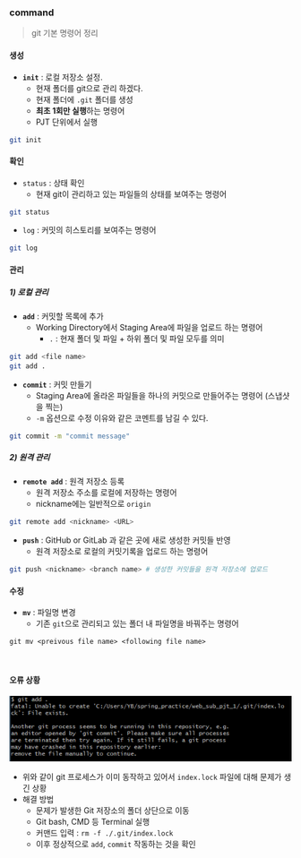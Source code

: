 ### command

> git 기본 명령어 정리



#### 생성

- **`init`** : 로컬 저장소 설정.
  - 현재 폴더를 git으로 관리 하겠다.
  - 현재 폴더에 `.git` 폴더를 생성
  - **최초 1회만 실행**하는 명령어
  - PJT 단위에서 실행

```bash
git init
```



#### 확인

- `status` : 상태 확인
  - 현재 git이 관리하고 있는 파일들의 상태를 보여주는 명령어

```bash
git status
```



- `log` : 커밋의 히스토리를 보여주는 명령어

```bash
git log
```



#### 관리

##### 1) 로컬 관리

- **`add`** : 커밋할 목록에 추가
  - Working Directory에서 Staging Area에 파일을 업로드 하는 명령어
    - `.` : 현재 폴더 및 파일 +  하위 폴더 및 파일 모두를 의미

```bash
git add <file name>
git add .
```



- **`commit`** : 커밋 만들기
  - Staging Area에 올라온 파일들을 하나의 커밋으로 만들어주는 명령어 (스냅샷을 찍는)
  - `-m` 옵션으로 수정 이유와 같은 코멘트를 남길 수 있다.

```bash
git commit -m "commit message"
```



##### 2) 원격 관리

- **`remote add`** : 원격 저장소 등록
  - 원격 저장소 주소를 로컬에 저장하는 명령어
  - nickname에는 일반적으로 `origin`

```bash
git remote add <nickname> <URL>
```



- **`push`** : GitHub or GitLab 과 같은 곳에 새로 생성한 커밋들 반영
  - 원격 저장소로 로컬의 커밋기록을 업로드 하는 명령어

```bash
git push <nickname> <branch name> # 생성한 커밋들을 원격 저장소에 업로드
```



#### 수정

- **`mv`**  : 파일명 변경
  - 기존 `git`으로 관리되고 있는 폴더 내 파일명을 바꿔주는 명령어

```
git mv <preivous file name> <following file name>
```

<br>

#### 오류 상황

![image-20220111225556758](command.assets/image-20220111225556758.png)

- 위와 같이 git 프로세스가 이미 동작하고 있어서 `index.lock` 파일에 대해 문제가 생긴 상황
- 해결 방법
  - 문제가 발생한 Git 저장소의 폴더 상단으로 이동
  - Git bash, CMD 등 Terminal 실행
  - 커맨드 입력 : `rm -f ./.git/index.lock`
  - 이후 정상적으로 `add`, `commit` 작동하는 것을 확인
